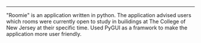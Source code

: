 ********************************************************
"Roomie" is an application written in python.
The application advised users which rooms were currently open to study in builidings at The College of New Jersey at their specific time.
Used PyGUI as a framwork to make the application more user friendly.
